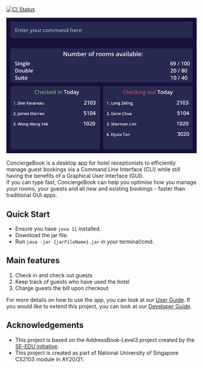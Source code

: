 [![CI Status](https://github.com/AY2021S1-CS2103-W14-2/tp/workflows/Java%20CI/badge.svg)](https://github.com/AY2021S1-CS2103-W14-2/tp/actions)

![Ui](docs/images/Ui.png)

ConciergeBook is a desktop app for hotel receptionists to efficiently
manage guest bookings via a Command Line Interface
(CLI) while still having the benefits of a Graphical User Interface (GUI).<br/>
If you can type fast, ConciergeBook can help you optimise how you manage your rooms,
your guests and all new and existing bookings - faster than traditional GUI apps.

## Quick Start
* Ensure you have `java 11` installed.
* Download the jar file.
* Run `java -jar {jarFileName}.jar` in your terminal/cmd.

## Main features
1. Check in and check out guests 
2. Keep track of guests who have used the hotel
3. Charge guests the bill upon checkout

For more details on how to use the app, you can
look at our [User Guide](https://ay2021s1-cs2103-w14-2.github.io/tp/UserGuide.html).
If you would like to extend this project, you can
look at our [Developer Guide](https://ay2021s1-cs2103-w14-2.github.io/tp/DeveloperGuide.html).

## Acknowledgements
* This project is based on the AddressBook-Level3 project created by the [SE-EDU initiative](https://se-education.org).
* This project is created as part of National University of Singapore CS2103 module in AY20/21. 
